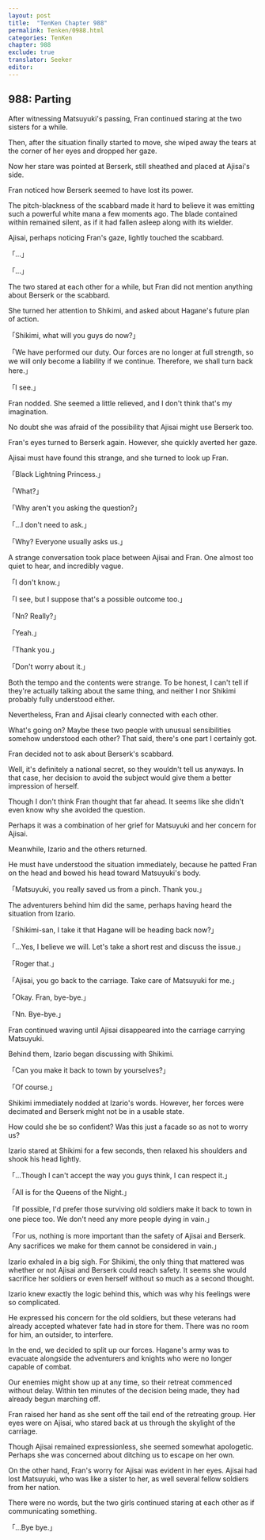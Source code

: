 ```yaml
---
layout: post
title:  "TenKen Chapter 988"
permalink: Tenken/0988.html
categories: TenKen
chapter: 988
exclude: true
translator: Seeker
editor: 
---
```

<h2>988: Parting</h2>

After witnessing Matsuyuki's passing, Fran continued staring at the two sisters for a while.

Then, after the situation finally started to move, she wiped away the tears at the corner of her eyes and dropped her gaze.

Now her stare was pointed at Berserk, still sheathed and placed at Ajisai's side.

Fran noticed how Berserk seemed to have lost its power.

The pitch-blackness of the scabbard made it hard to believe it was emitting such a powerful white mana a few moments ago. The blade contained within remained silent, as if it had fallen asleep along with its wielder.

Ajisai, perhaps noticing Fran's gaze, lightly touched the scabbard.

「...」

「...」

The two stared at each other for a while, but Fran did not mention anything about Berserk or the scabbard.

She turned her attention to Shikimi, and asked about Hagane's future plan of action.

「Shikimi, what will you guys do now?」

「We have performed our duty. Our forces are no longer at full strength, so we will only become a liability if we continue. Therefore, we shall turn back here.」

「I see.」

Fran nodded. She seemed a little relieved, and I don't think that's my imagination.

No doubt she was afraid of the possibility that Ajisai might use Berserk too.

Fran's eyes turned to Berserk again. However, she quickly averted her gaze.

Ajisai must have found this strange, and she turned to look up Fran.

「Black Lightning Princess.」

「What?」

「Why aren't you asking the question?」

「...I don't need to ask.」

「Why? Everyone usually asks us.」

A strange conversation took place between Ajisai and Fran. One almost too quiet to hear, and incredibly vague.

「I don't know.」

「I see, but I suppose that's a possible outcome too.」

「Nn? Really?」

「Yeah.」

「Thank you.」

「Don't worry about it.」

Both the tempo and the contents were strange. To be honest, I can't tell if they're actually talking about the same thing, and neither I nor Shikimi probably fully understood either.

Nevertheless, Fran and Ajisai clearly connected with each other.

What's going on? Maybe these two people with unusual sensibilities somehow understood each other? That said, there's one part I certainly got.

Fran decided not to ask about Berserk's scabbard.

Well, it's definitely a national secret, so they wouldn't tell us anyways. In that case, her decision to avoid the subject would give them a better impression of herself.

Though I don't think Fran thought that far ahead. It seems like she didn't even know why she avoided the question.

Perhaps it was a combination of her grief for Matsuyuki and her concern for Ajisai.

Meanwhile, Izario and the others returned.

He must have understood the situation immediately, because he patted Fran on the head and bowed his head toward Matsuyuki's body.

「Matsuyuki, you really saved us from a pinch. Thank you.」

The adventurers behind him did the same, perhaps having heard the situation from Izario.

「Shikimi-san, I take it that Hagane will be heading back now?」

「...Yes, I believe we will. Let's take a short rest and discuss the issue.」

「Roger that.」

「Ajisai, you go back to the carriage. Take care of Matsuyuki for me.」

「Okay. Fran, bye-bye.」

「Nn. Bye-bye.」

Fran continued waving until Ajisai disappeared into the carriage carrying Matsuyuki.

Behind them, Izario began discussing with Shikimi.

「Can you make it back to town by yourselves?」

「Of course.」

Shikimi immediately nodded at Izario's words. However, her forces were decimated and Berserk might not be in a usable state.

How could she be so confident? Was this just a facade so as not to worry us?

Izario stared at Shikimi for a few seconds, then relaxed his shoulders and shook his head lightly.

「...Though I can't accept the way you guys think, I can respect it.」

「All is for the Queens of the Night.」

「If possible, I'd prefer those surviving old soldiers make it back to town in one piece too. We don't need any more people dying in vain.」

「For us, nothing is more important than the safety of Ajisai and Berserk. Any sacrifices we make for them cannot be considered in vain.」

Izario exhaled in a big sigh. For Shikimi, the only thing that mattered was whether or not Ajisai and Berserk could reach safety. It seems she would sacrifice her soldiers or even herself without so much as a second thought.

Izario knew exactly the logic behind this, which was why his feelings were so complicated.

He expressed his concern for the old soldiers, but these veterans had already accepted whatever fate had in store for them. There was no room for him, an outsider, to interfere.

In the end, we decided to split up our forces. Hagane's army was to evacuate alongside the adventurers and knights who were no longer capable of combat.

Our enemies might show up at any time, so their retreat commenced without delay. Within ten minutes of the decision being made, they had already begun marching off.

Fran raised her hand as she sent off the tail end of the retreating group. Her eyes were on Ajisai, who stared back at us through the skylight of the carriage.

Though Ajisai remained expressionless, she seemed somewhat apologetic. Perhaps she was concerned about ditching us to escape on her own.

On the other hand, Fran's worry for Ajisai was evident in her eyes. Ajisai had lost Matsuyuki, who was like a sister to her, as well several fellow soldiers from her nation.

There were no words, but the two girls continued staring at each other as if communicating something.

「...Bye bye.」


